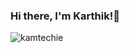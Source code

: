 ### Hi there, I'm Karthik!👋

<p><img src="https://github-readme-stats.vercel.app/api?username=kamtechie&show_icons=true&locale=en&theme=prussian&count_private=true" alt="kamtechie" /></p>
<!--
**kamtechie/kamtechie** is a ✨ _special_ ✨ repository because its `README.md` (this file) appears on your GitHub profile.

Here are some ideas to get you started:

- 🔭 I’m currently working on ...
- 🌱 I’m currently learning ...
- 👯 I’m looking to collaborate on ...
- 🤔 I’m looking for help with ...
- 💬 Ask me about ...
- 📫 How to reach me: ...
- 😄 Pronouns: ...
- ⚡ Fun fact: ...
-->

